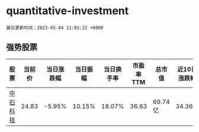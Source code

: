 # quantitative-investment

`最后更新时间：2023-05-04 11:03:22 +0800`

## 强势股票

|股票|当前价|当日涨跌幅|当日振幅|当日换手率|市盈率TTM|总市值|近10日涨跌幅|
|----|----|----|----|----|----|----|----|
|[中石科技](https://xueqiu.com/S/SZ300684)|24.83|-5.95%|10.15%|18.07%|36.63|69.74亿|34.36%|
